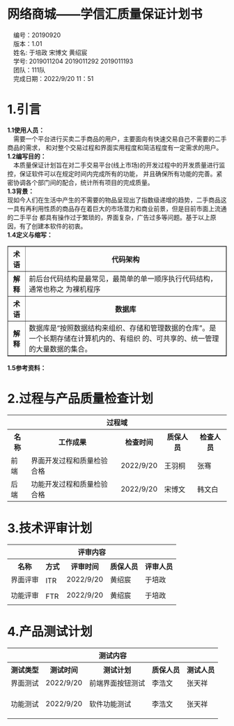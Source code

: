 

# 网络商城——学信汇质量保证计划书 #
&emsp;编号：20190920  
&emsp;版本：1.01  
&emsp;姓名: 于培政 宋博文 黄绍宸  
&emsp;学号: 2019011204 2019011292 2019011193  
&emsp;团队：111队  
&emsp;完成日期：2022/9/20 11：51  

# 1.引言 #
**1.1使用人员：**  
&emsp;需要一个平台进行买卖二手商品的用户，主要面向有快速交易自己不需要的二手商品的需求，
和对整个交易过程和界面实用程度和简洁程度有一定需求的用户。  
**1.2编写目的：**  
&emsp;本质量保证计划旨在对二手交易平台(线上市场)的开发过程中的开发质量进行监控，保证软件可以在规定时间内完成所有的功能，
并且确保所有功能的完善。紧密协调各个部门间的配合，统计所有项目的完成质量。  
**1.3背景：**  
现如今人们在生活中产生的不需要的物品呈现出了指数级递增的趋势，二手商品这一具有再利用性质的商品存在着巨大的市场潜力和商业前景，但是目前市面上流通的二手平台
都具有操作过于繁琐的，界面复杂，广告过多等问题。基于以上原因，有了创建本软件的初衷。  
**1.4定义与缩写：**  
<table border="1">
<tr>
 <th>术语</th>
 <th colspan="3">代码架构</th>
</tr>
<tr>
  <th>解释</th>
  <td  colspan = "3">前后台代码结构是最常见，最简单的单一顺序执行代码结构，通常也称之
为裸机程序</td>

[//]: # (  <th>邮政编码</th>)

[//]: # (  <td>100000</td>)
<tr>
 <th>术语</th>
 <th colspan="3">数据库</th>
</tr>
<tr>
  <th>解释</th>
  <td  colspan = "3">数据库是“按照数据结构来组织、存储和管理数据的仓库”。是一个长期存储在计算机内的、有组织
的、可共享的、统一管理的大量数据的集合。</td>
</tr>
</table>

**1.5参考资料：**  

# 2.过程与产品质量检查计划 #  
<table>
<tr>
    <th colspan="5">过程域</th>
</tr>
<tr>
    <th>名称</th>
    <th>工作成果</th>
    <th>检查时间</th>
    <th>质保人员</th>
    <th>检查人员</th>
</tr>
<tr>
    <td>前端</td>
    <td>界面开发过程和质量检验合格</td>
    <td>2022/9/20</td>
    <td>王羽桐</td>
    <td>张骞</td>
</tr>
<tr>
    <td>后端</td>
    <td>功能开发过程和质量检验合格</td>
    <td>2022/9/20</td>
    <td>宋博文</td>
    <td>韩文白</td>
</tr>
</table>  

# 3.技术评审计划 # 
<table>
<tr>
    <th colspan="5">评审内容</th>
</tr>
<tr>
    <th>名称</th>
    <th>方式</th>
    <th>评审时间</th>
    <th>质保人员</th>
    <th>评审人员</th>
</tr>
<tr>
    <td>界面评审</td>
    <td rowspan="2">ITR</td>
    <td>2022/9/20</td>
    <td>黄绍宸</td>
    <td>于培政</td>
</tr>
<tr>
    <td rowspan="1"></td>
    <td rowspan="1"></td>
    <td rowspan="1"></td>
</tr>
<tr>
    <td>功能评审</td>
    <td rowspan="2">FTR</td>
    <td>2022/9/20</td>
    <td>黄绍宸</td>
    <td>于培政</td>
</tr>
<tr>
    <td rowspan="1"></td>
    <td rowspan="1"></td>
    <td rowspan="1"></td>
    <td rowspan="1"></td>
</tr>
</table>  

# 4.产品测试计划 #  
<table>
<tr>
    <th colspan="5">测试内容</th>
</tr>
<tr>
    <th>测试类型</th>
    <th>测试时间</th>
    <th>测试计划</th>
    <th>质保人员</th>
    <th>测试人员</th>
</tr>
<tr>
    <td>界面测试</td>
    <td rowspan="1">2022/9/20</td>
    <td>前端界面按钮测试</td>
    <td>李浩文</td>
    <td>张天祥</td>
</tr>

[//]: # (界面测试)
<tr>
    <td rowspan="1"></td>
    <td rowspan="1"></td>
    <td rowspan="1"></td>
    <td rowspan="1"></td>
    <td rowspan="1"></td>
</tr>
<tr>
    <td rowspan="1"></td>
    <td rowspan="1"></td>
    <td rowspan="1"></td>
    <td rowspan="1"></td>
    <td rowspan="1"></td>
</tr>
<tr>
    <td rowspan="1"></td>
    <td rowspan="1"></td>
    <td rowspan="1"></td>
    <td rowspan="1"></td>
    <td rowspan="1"></td>
</tr>
<tr>
    <td>功能测试</td>
    <td rowspan="1">2022/9/20</td>
    <td>软件功能测试</td>
    <td>李浩文</td>
    <td>张天祥</td>
</tr>

[//]: # (功能测试)
<tr>
    <td rowspan="1"></td>
    <td rowspan="1"></td>
    <td rowspan="1"></td>
    <td rowspan="1"></td>
    <td rowspan="1"></td>
</tr>
<tr>
    <td rowspan="1"></td>
    <td rowspan="1"></td>
    <td rowspan="1"></td>
    <td rowspan="1"></td>
    <td rowspan="1"></td>
</tr>
<tr>
    <td rowspan="1"></td>
    <td rowspan="1"></td>
    <td rowspan="1"></td>
    <td rowspan="1"></td>
    <td rowspan="1"></td>
</tr>
</table>
